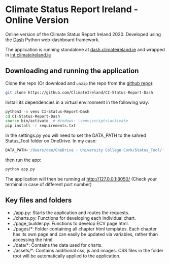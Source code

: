 Climate Status Report Ireland - Online Version
=========================================================
Online version of the Climate Status Report Ireland 2020. Developed using the [Dash](https://dash.plotly.com/) Python web-dashboard framework.

The application is running standalone at [dash.climateireland.ie](http://dash.climateireland.ie/) and wrapped in [int.climateireland.ie](http://int.climateireland.ie)


## Downloading and running the application

Clone the repo (Or download and `unzip` the repo from the [github repo](https://github.com/ClimateIreland/CI-Status-Report-Dash)):
```bash
git clone https://github.com/ClimateIreland/CI-Status-Report-Dash
```

Install its dependencies in a virtual environment in the following way:

```bash
python3 -m venv CI-Status-Report-Dash
cd CI-Status-Report-Dash
source bin/activate  # Windows: \venv\scripts\activate
pip install -r requirements.txt
```

In the settings.py you will need to set the DATA_PATH to the sahred Status_Tool folder on OneDrive. In my case:

```python
DATA_PATH='/Users/dan/OneDrive - University College Cork/Status_Tool/'
```

then run the app:
```bash
python app.py
```

The application will then be running at http://127.0.0.1:8050/ (Check your terminal in case of different port number)

## Key files and folders

- ./app.py: Starts the application and routes the requests.
- ./charts.py: Functions for developing each individual chart.
- ./page_builder.py: Functions to develop ECV page html.
- ./pages/*: Folder containing all chapter html templates. Each chapter has its own page and can easily be updated via variables, rather than accessing the html.
- ./data/*: Contains the data used for charts.
- ./assets/*: Contains additional css, js and images. CSS files in the folder root will be automatically applied to the application.